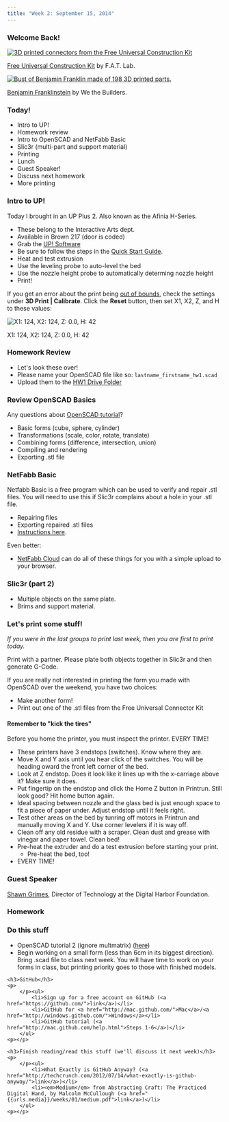 ```yaml
---
title: "Week 2: September 15, 2014"
---
```


### Welcome Back!

<a href="http://fffff.at/free-universal-construction-kit/"><img src="{{urls.media}}/weeks/02/free_universal_construction_kit.jpg" alt="3D printed connectors from the Free Universal Construction Kit" /></a>

<a href="http://fffff.at/free-universal-construction-kit/">Free Universal Construction Kit</a> by F.A.T. Lab.

<a href="http://www.wethebuilders.com/projects/5"><img class="img-responsive" src="{{urls.media}}/weeks/02/ben_franklinstein.jpg" alt="Bust of Benjamin Franklin made of 198 3D printed parts." /></a>

<a href="http://www.wethebuilders.com/projects/5">Benjamin Franklinstein</a> by We the Builders.

### Today!

* Intro to UP!
* Homework review
* Intro to OpenSCAD and NetFabb Basic
* Slic3r (multi-part and support material)
* Printing
* Lunch
* Guest Speaker!
* Discuss next homework
* More printing

### Intro to UP!

Today I brought in an UP Plus 2. Also known as the Afinia H-Series.

* These belong to the Interactive Arts dept.
* Available in Brown 217 (door is coded)
* Grab the [UP! Software](http://www.pp3dp.com/index.php?option=com_jdownloads&view=viewcategory&catid=1&Itemid=90)
* Be sure to follow the steps in the <a href="{{urls.media}}/weeks/02/Afinia-H480-3D-Printer-Quick-Start-Guide.pdf">Quick Start Guide</a>.
 * Heat and test extrusion
 * Use the leveling probe to auto-level the bed
 * Use the nozzle height probe to automatically determing nozzle height
 * Print!

If you get an error about the print being [out of bounds](http://pp3dp.com/forum/viewtopic.php?f=3&t=602), check the settings under **3D Print | Calibrate**. Click the **Reset** button, then set X1, X2, Z, and H to these values:

<img class="img-responsive" src="{{urls.media}}/weeks/02/up_calibrate_xyz.png" alt="X1: 124, X2: 124, Z: 0.0, H: 42" />

X1: 124, X2: 124, Z: 0.0, H: 42

### Homework Review

* Let's look these over!
* Please name your OpenSCAD file like so: `lastname_firstname_hw1.scad`
* Upload them to the [HW1 Drive Folder](https://drive.google.com/a/mica.edu/?tab=mo#folders/0B7mVHIpNW9snQk1sZUYzTHpocG8)

### Review OpenSCAD Basics

Any questions about [OpenSCAD tutorial](http://spolearninglab.com/curriculum/software/3d_modeling/openscad_intro.html)?

* Basic forms (cube, sphere, cylinder)
* Transformations (scale, color, rotate, translate)
* Combining forms (difference, intersection, union)
* Compiling and rendering
* Exporting .stl file

### NetFabb Basic

Netfabb Basic is a free program which can be used to verify and repair .stl files. You will need to use this if Slic3r complains about a hole in your .stl file.

* Repairing files
* Exporting repaired .stl files
* [Instructions here](http://www.shapeways.com/tutorials/how_to_use_meshlab_and_netfabb).

Even better:

* [NetFabb Cloud](https://netfabb.azurewebsites.net/) can do all of these things for you with a simple upload to your browser.

### Slic3r (part 2)

* Multiple objects on the same plate.
* Brims and support material.

### Let's print some stuff!

*If you were in the last groups to print last week, then you are first to print today.*

Print with a partner. Please plate both objects together in Slic3r and then generate G-Code.

If you are really not interested in printing the form you made with OpenSCAD over the weekend, you have two choices:

* Make another form!
* Print out one of the .stl files from the Free Universal Connector Kit

#### Remember to "kick the tires"

Before you home the printer, you must inspect the printer. EVERY TIME!

* These printers have 3 endstops (switches). Know where they are.
* Move X and Y axis until you hear click of the switches. You will be heading oward the front left corner of the bed.
* Look at Z endstop. Does it look like it lines up with the x-carriage above it? Make sure it does.
* Put fingertip on the endstop and click the Home Z button in Printrun. Still look good? Hit home button again.
* Ideal spacing between nozzle and the glass bed is just enough space to fit a piece of paper under. Adjust endstop until it feels right.
* Test other areas on the bed by tunring off motors in Printrun and manually moving X and Y. Use corner levelers if it is way off.
* Clean off any old residue with a scraper. Clean dust and grease with vinegar and paper towel. Clean bed!
* Pre-heat the extruder and do a test extrusion before starting your print.
  * Pre-heat the bed, too!
* EVERY TIME!

### Guest Speaker

[Shawn Grimes](http://www.digitalharbor.org/team/shawn-grimes/), Director of Technology at the Digital Harbor Foundation.

### Homework

<div class="well">
	<h3>Do this stuff</h3>
	<ul>
		<li>OpenSCAD tutorial 2 (ignore multmatrix) (<a href="http://en.wikibooks.org/wiki/OpenSCAD_User_Manual/Transformations">here</a>)</li>
		<li>Begin working on a small form (less than 6cm in its biggest direction). Bring .scad file to class next week. You will have time to work on your forms in class, but printing priority goes to those with finished models.</li>
	</ul>	

	<h3>GitHub</h3>
	<p>
		</p><ul>
			<li>Sign up for a free account on GitHub (<a href="https://github.com/">link</a>)</li>
			<li>GitHub for <a href="http://mac.github.com/">Mac</a>/<a href="http://windows.github.com/">Windows</a></li>
			<li>GitHub tutorial (<a href="http://mac.github.com/help.html">Steps 1-6</a>)</li>
		</ul>	
	<p></p>

	<h3>Finish reading/read this stuff (we'll discuss it next week)</h3>
	<p>
		</p><ul>
			<li>What Exactly is GitHub Anyway? (<a href="http://techcrunch.com/2012/07/14/what-exactly-is-github-anyway/">link</a>)</li>
			<li><em>Medium</em> from Abstracting Craft: The Practiced Digital Hand, by Malcolm McCullough (<a href="{{urls.media}}/weeks/01/medium.pdf">link</a>)</li>
		</ul>	
	<p></p>
</div>
